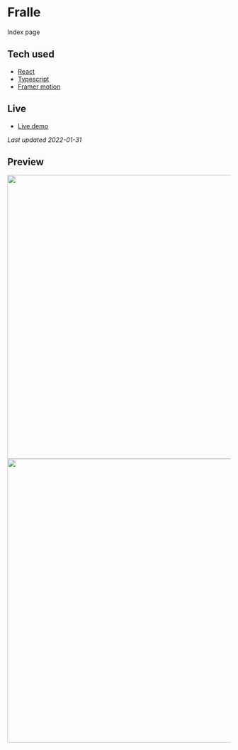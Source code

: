 # Fralle
Index page


Tech used
-------------
- [React](https://reactjs.org/)
- [Typescript](https://www.typescriptlang.org/)
- [Framer motion](https://www.framer.com/motion/)


Live
-------------
- [Live demo](https://www.fralle.net/)

<em>Last updated 2022-01-31</em>


Preview
-------------
<img src="#" width="640" /> 
<img src="#" width="640" /> 


